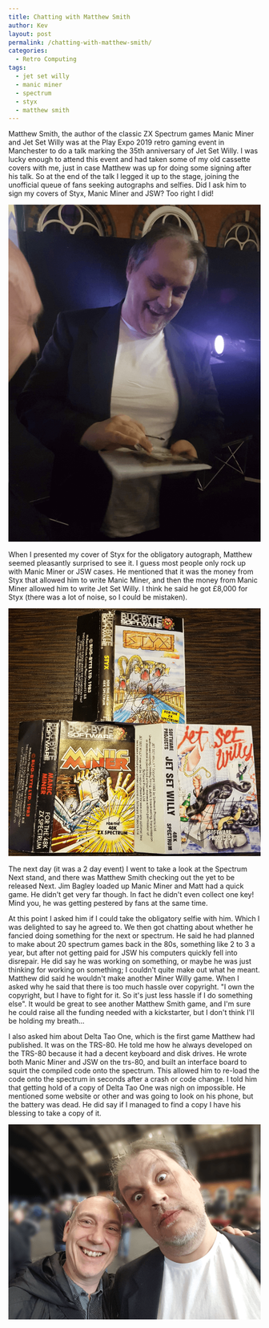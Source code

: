 ```yaml
---
title: Chatting with Matthew Smith
author: Kev
layout: post
permalink: /chatting-with-matthew-smith/
categories:
  - Retro Computing
tags:
  - jet set willy
  - manic miner
  - spectrum
  - styx
  - matthew smith
---
```


Matthew Smith, the author of the classic ZX Spectrum games Manic Miner and Jet Set Willy was at the Play Expo 2019 retro gaming event in Manchester to do a talk marking the 35th anniversary of Jet Set Willy. I was lucky enough to attend this event and had taken some of my old cassette covers with me, just in case Matthew was up for doing some signing after his talk. So at the end of the talk I legged it up to the stage, joining the unofficial queue of fans seeking autographs and selfies. Did I ask him to sign my covers of Styx, Manic Miner and JSW? Too right I did!

![](/images/chatting-with-matthew-smith/matt-signing.png)

When I presented my cover of Styx for the obligatory autograph, Matthew seemed pleasantly surprised to see it. I guess most people only rock up with Manic Miner or JSW cases. He mentioned that it was the money from Styx that allowed him to write Manic Miner, and then the money from Manic Miner allowed him to write Jet Set Willy. I think he said he got £8,000 for Styx (there was a lot of noise, so I could be mistaken).

![](/images/chatting-with-matthew-smith/ms-covers.png)

The next day (it was a 2 day event) I went to take a look at the Spectrum Next stand, and there was Matthew Smith checking out the yet to be released Next. Jim Bagley loaded up Manic Miner and Matt had a quick game. He didn't get very far though. In fact he didn't even collect one key! Mind you, he was getting pestered by fans at the same time.

At this point I asked him if I could take the obligatory selfie with him. Which I was delighted to say he agreed to. We then got chatting about whether he fancied doing something for the next or spectrum. He said he had planned to make about 20 spectrum games back in the 80s, something like 2 to 3 a year, but after not getting paid for JSW his computers quickly fell into disrepair. He did say he was working on something, or maybe he was just thinking for working on something; I couldn't quite make out what he meant. Matthew did said he wouldn't make another Miner Willy game. When I asked why he said that there is too much hassle over copyright. "I own the copyright, but I have to fight for it. So it's just less hassle if I do something else". It would be great to see another Matthew Smith game, and I'm sure he could raise all the funding needed with a kickstarter, but I don't think I'll be holding my breath...

I also asked him about Delta Tao One, which is the first game Matthew had published. It was on the TRS-80. He told me how he always developed on the TRS-80 because it had a decent keyboard and disk drives. He wrote both Manic Miner and JSW on the trs-80, and built an interface board to squirt the compiled code onto the spectrum. This allowed him to re-load the code onto the spectrum in seconds after a crash or code change. I told him that getting hold of a copy of Delta Tao One was nigh on impossible. He mentioned some website or other and was going to look on his phone, but the battery was dead. He did say if I managed to find a copy I have his blessing to take a copy of it.

![](/images/chatting-with-matthew-smith/matt-selfie.png)